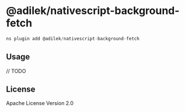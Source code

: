 # @adilek/nativescript-background-fetch

```javascript
ns plugin add @adilek/nativescript-background-fetch
```

## Usage

// TODO

## License

Apache License Version 2.0
